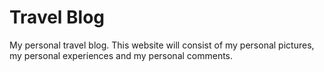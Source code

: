 # Travel Blog
My personal travel blog. This website will consist of my personal pictures, my personal experiences and my personal comments.

